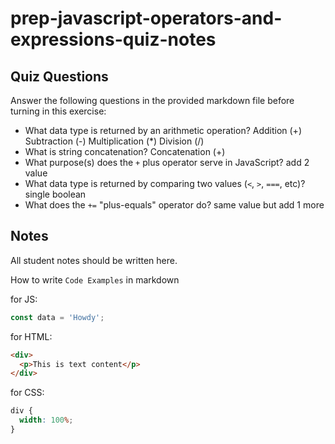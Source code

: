 # prep-javascript-operators-and-expressions-quiz-notes

## Quiz Questions

Answer the following questions in the provided markdown file before turning in this exercise:

- What data type is returned by an arithmetic operation?
  Addition (+)
  Subtraction (-)
  Multiplication (\*)
  Division (/)
- What is string concatenation?
  Concatenation (+)
- What purpose(s) does the `+` plus operator serve in JavaScript?
  add 2 value
- What data type is returned by comparing two values (`<`, `>`, `===`, etc)?
  single boolean
- What does the `+=` "plus-equals" operator do?
  same value but add 1 more

## Notes

All student notes should be written here.

How to write `Code Examples` in markdown

for JS:

```javascript
const data = 'Howdy';
```

for HTML:

```html
<div>
  <p>This is text content</p>
</div>
```

for CSS:

```css
div {
  width: 100%;
}
```
